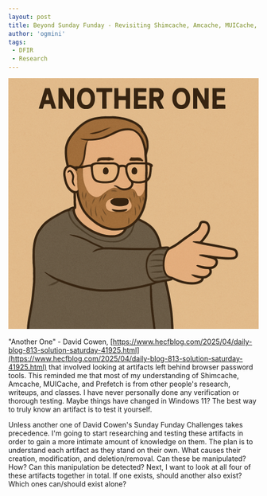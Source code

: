 ```yaml
---
layout: post
title: Beyond Sunday Funday - Revisiting Shimcache, Amcache, MUICache, and Prefetch
author: 'ogmini'
tags:
 - DFIR
 - Research
---
```


![Another One](/images/memes/another_one_cowen.png)

"Another One" - David Cowen, [https://www.hecfblog.com/2025/04/daily-blog-813-solution-saturday-41925.html](https://www.hecfblog.com/2025/04/daily-blog-813-solution-saturday-41925.html) that involved looking at artifacts left behind browser password tools. This reminded me that most of my understanding of Shimcache, Amcache, MUICache, and Prefetch is from other people's research, writeups, and classes. I have never personally done any verification or thorough testing. Maybe things have changed in Windows 11? The best way to truly know an artifact is to test it yourself.

Unless another one of David Cowen's Sunday Funday Challenges takes precedence. I'm going to start researching and testing these artifacts in order to gain a more intimate amount of knowledge on them. The plan is to understand each artifact as they stand on their own. What causes their creation, modification, and deletion/removal. Can these be manipulated? How? Can this manipulation be detected? Next, I want to look at all four of these artifacts together in total. If one exists, should another also exist? Which ones can/should exist alone?
